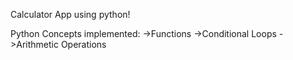 Calculator App using python!

Python Concepts implemented:
->Functions
->Conditional Loops
->Arithmetic Operations
